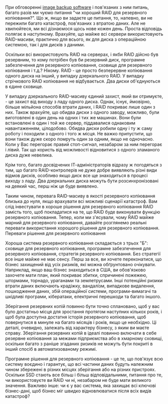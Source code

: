 При обговоренні [image backup software](https://backupchain.com/i/image-backup-for-hyper-v-vmware-os-virtualbox-system-physical) і пов'язаних з ним питань, багато разів ми чуємо питання "чи хороший RAID для резервного копіювання?". Що ж, якщо ви задаєте це питання, то, напевно, ви не пережили багато катастроф, пов'язаних з втратою даних. Але не хвилюйтеся, ми всі дізнаємося щось нове кожен день. Проста відповідь полягає в наступному. Врахуйте, що майже всі сервери використовують RAID-масиви, практично для всього, як для диска з операційною системою, так і для дисків з даними.

Оскільки всі використовують RAID на серверах, і якби RAID дійсно був резервним, то кому потрібен був би резервний диск, програмне забезпечення для резервного копіювання, сховище для резервного копіювання і т.д.? Нікому. RAID - це просто безперервне копіювання одного диска на інший, у випадку дзеркального RAID. У випадку стрічкового RAID копіювання не відбувається. Два диски об'єднуються в єдине сховище.

У випадку дзеркального RAID-масиву єдиний захист, який ви отримуєте, - це захист від виходу з ладу одного диска. Однак, існує, ймовірно, більше мільйона способів втрати даних, і RAID покриває лише один з них. Також врахуйте, що обидва диски з одного заводу, можливо, були виготовлені в один день на одних і тих же машинах. Вони були встановлені в один і той же сервер, піддавалися однаковим навантаженням, цілодобово. Обидва диски робили одну і ту ж саму роботу і походили з одного і того ж місця. Не важко припустити, що вони також дуже скоро помруть один за одним, якщо не одночасно. Коли у Вас перегорає правий стоп-сигнал, незабаром за ним перегорає і лівий. Так що користь від можливості відновитися з одного зламаного диска дуже невелика.

Крім того, багато досвідчених ІТ-адміністраторів відразу ж погодяться з тим, що багато RAID-контролерів не дуже добре виявляють різні види відмов дисків, особливо якщо диск все ще знаходиться в процесі виходу з ладу. Два дзеркальних диска можуть бути розсинхронізовані на деякий час, перш ніж це буде виявлено.

Таким чином, перевага RAID-масиву в якості резервного копіювання близька до нуля, якщо врахувати всі можливі сценарії катастроф. Вам слід інвестувати в хороше рішення для резервного копіювання RAID замість того, щоб покладатися на те, що RAID буде виконувати функцію резервного копіювання. Тепер, коли ми з'ясували, чому RAID майже марний для резервного копіювання, давайте розглянемо реальні переваги використання хорошого рішення для резервного копіювання.
Переваги рішення для резервного копіювання

Хороша система резервного копіювання складається з трьох "Б": сховище для резервного копіювання, програмне забезпечення для резервного копіювання, стратегія резервного копіювання. Без стратегії все інше майже не має сенсу. Перш за все, ви хочете переконатися, що бізнес захищений від усіх ризиків, які можна обґрунтовано очікувати. Наприклад, якщо ваш бізнес знаходиться в США, ви обов'язково захочете мати план, який покриває збитки, спричинені пожежею, штормами, торнадо, ураганами та землетрусами. Інші потенційні ризики втрати даних включають крадіжку, вандалізм, випадкове видалення, пошкодження даних, збій операційної системи, програми-вимагачі та шкідливі програми, кібератаки, електричні перешкоди та багато іншого.

Зберігання резервних копій повинно бути точно сплановано, щоб у вас було достатньо місця для зростання протягом наступних кількох років, і щоб була доступна достатня історія резервного копіювання, щоб повернутися в минуле на багато місяців і років, якщо це необхідно. Ці деталі, очевидно, залежать від характеру бізнесу, з яким ви маєте справу. Зберігання резервних копій в ідеалі повинно включати в себе резервне копіювання за межами підприємства або в хмарному сховищі, оскільки багато з раніше згаданих ризиків не можуть бути покриті в інший спосіб в автоматизованому режимі.

Програмне рішення для резервного копіювання - це те, що пов'язує всю систему воєдино і гарантує, що всі частини даних будуть належним чином збережені в різних місцях зберігання або на різних пристроях. Оскільки SSD стають все більш і більш відповідальними, питання про те, чи використовуєте ви RAID чи ні, незабаром не буде мати великого значення. Важливо інше: чи є у вас система, яка захищає всі ключові бізнес-дані, щоб бізнес міг швидко відновлюватися після всіх видів катастроф?

